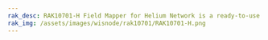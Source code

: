 ```yaml
---
rak_desc: RAK10701-H Field Mapper for Helium Network is a ready-to-use WisNode for evaluating the coverage of Helium Network. It has a GNSS, a touchscreen LCD for the user interface, and is powered by a rechargeable battery.
rak_img: /assets/images/wisnode/rak10701/RAK10701-H.png
---
```


<rk-redirect to="/Product-Categories/WisNode/RAK10701-H/Overview/" />
